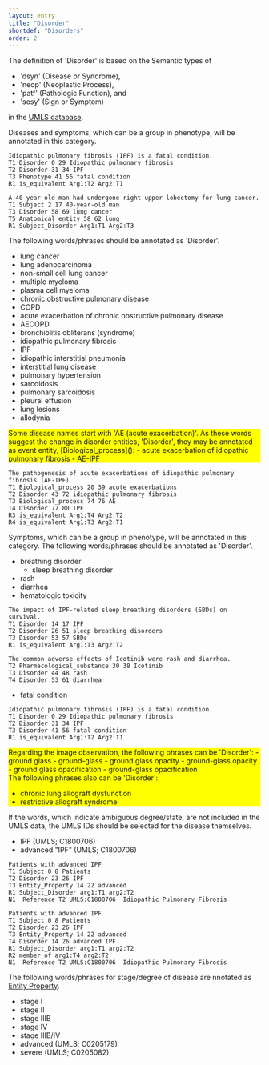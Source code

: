 ```yaml
---
layout: entry
title: "Disorder"
shortdef: "Disorders"
order: 2
---
```


The definition of 'Disorder' is based on the Semantic types of 
- 'dsyn' (Disease or Syndrome),
- 'neop' (Neoplastic Process), 
- 'patf' (Pathologic Function), and
- 'sosy' (Sign or Symptom) 

in the <a href="https://www.nlm.nih.gov/research/umls/">UMLS database</a>.

<!--
 <a href="https://icd.who.int/browse11/l-m/en">ICD-11</a> published by WHO,
although <a href="http://apps.who.int/classifications/icd10/browse/2016/en">ICD-10 version:2016</a> has been more widely used than ICD-11.
-->

Diseases and symptoms, which can be a group in phenotype, will be annotated in this category. 

~~~ ann
Idiopathic pulmonary fibrosis (IPF) is a fatal condition. 
T1 Disorder 0 29 Idiopathic pulmonary fibrosis
T2 Disorder 31 34 IPF
T3 Phenotype 41 56 fatal condition
R1 is_equivalent Arg1:T2 Arg2:T1
~~~

~~~ ann
A 40-year-old man had undergone right upper lobectomy for lung cancer.
T1 Subject 2 17 40-year-old man
T3 Disorder 58 69 lung cancer
T5 Anatomical_entity 58 62 lung
R1 Subject_Disorder Arg1:T1 Arg2:T3
~~~

The following words/phrases should be annotated as 'Disorder'.

- lung cancer 
- lung adenocarcinoma 
- non-small cell lung cancer 
- multiple myeloma 
- plasma cell myeloma 
- chronic obstructive pulmonary disease 
- COPD 
- acute exacerbation of chronic obstructive pulmonary disease 
- AECOPD 
- bronchiolitis obliterans (syndrome) 
- idiopathic pulmonary fibrosis 
- IPF 
- idiopathic interstitial pneumonia 
- interstitial lung disease 
- pulmonary hypertension 
- sarcoidosis 
- pulmonary sarcoidosis 
- pleural effusion 
- lung lesions 
- allodynia 


<!--
<div style="margin:1em" markdown="1">

| Disease name | ICD-10 code | ICD-10 description | ICD-11 code | ICD-11 description |
|--------------------------------------|-------------|------------------------------------------|-------------|------------------------------------------|
| lung cancer | C34 | Malignant neoplasm of bronchus and lung | 2C25 | Malignant neoplasms of bronchus or lung |
| lung adenocarcinoma | - | - | 2C25.0 | Adenocarcinoma of bronchus or lung |
| non-small cell lung cancer | - | - | 2C25.Y | Other specified malignant neoplasms of bronchus or lung |
| multiple myeloma | C90.0 | Multiple myeloma | 2A83.1 | Plasma cell myeloma |
| plasma cell myeloma | C90.0 | Multiple myeloma | 2A83.1 | Plasma cell myeloma |
| chronic obstructive pulmonary disease | J44 | Other chronic obstructive pulmonary disease | CA22 | Chronic obstructive pulmonary disease |
| COPD | J44 | Other chronic obstructive pulmonary disease | CA22 | Chronic obstructive pulmonary disease |
| acute exacerbation of chronic obstructive pulmonary disease | J44.1 | Chronic obstructive pulmonary disease with acute exacerbation, unspecified | CA22.0 | Chronic obstructive pulmonary disease with acute exacerbation, unspecified  |
| AECOPD | J44.1 | Chronic obstructive pulmonary disease with acute exacerbation, unspecified | CA22.0 | Chronic obstructive pulmonary disease with acute exacerbation, unspecified  |
| bronchiolitis obliterans (syndrome) | J44.8 | Other specified chronic obstructive pulmonary disease  | CA26.Z | Chronic bronchiolitis, unspecified |
| idiopathic pulmonary fibrosis | J84.1 | Other interstitial pulmonary diseases with fibrosis | CB03.4 | Idiopathic pulmonary fibrosis |
| IPF | J84.1 | Other interstitial pulmonary diseases with fibrosis | CB03.4 | Idiopathic pulmonary fibrosis |
| idiopathic interstitial pneumonia | J84.1 | Other interstitial pulmonary diseases with fibrosis | CB03.Z | Idiopathic interstitial pneumonitis, unspecified |
| interstitial lung disease | J84.9 | Interstitial pulmonary disease, unspecified | CB0? | Respiratory diseases principally affecting the lung interstitium |
| pulmonary hypertension | I27.0, I27.2 | Primary pulmonary hypertension, Other secondary pulmonary hypertension | BB01 | Pulmonary hypertension |
| Sarcoidosis | D86 | Sarcoidosis | 4B20 | Sarcoidosis |
| pulmonary sarcoidosis | D86.0 | Sarcoidosis of lung | 4B20.0 | Sarcoidosis of lung |
| pleural effusion | - | - | CB27 | Pleural effusion |
| lung lesions | R91 | Abnormal findings on diagnostic imaging of lung | MD41 | Clinical findings on diagnostic imaging of lung |
| allodynia | - | - | MB40.1 | Allodynia |


</div>
-->

<div style="background-color: yellow" markdown="1">
Some disease names start with 'AE (acute exacerbation)'. As these words suggest the change in disorder entities, 'Disorder', they may be annotated as event entity, [Biological_process]():
- acute exacerbation of idiopathic pulmonary fibrosis
- AE-IPF

</div>

~~~ ann
The pathogenesis of acute exacerbations of idiopathic pulmonary fibrosis (AE-IPF)
T1 Biological_process 20 39 acute exacerbations
T2 Disorder 43 72 idiopathic pulmonary fibrosis
T3 Biological_process 74 76 AE
T4 Disorder 77 80 IPF
R3 is_equivalent Arg1:T4 Arg2:T2
R4 is_equivalent Arg1:T3 Arg2:T1
~~~

<!--
The following words/phrases, whose ICD-10 IDs start with R, or whose ICD-11 IDs start with M, may be annotated as [Symptom](). 
<div style="margin:1em" markdown="1">

| Disease name | ICD-10 code | ICD-10 description | ICD-11 code | ICD-11 description |
|--------------------------------------|-------------|------------------------------------------|-------------|------------------------------------------|
| lung lesions | R91 | Abnormal findings on diagnostic imaging of lung | MD41 | Clinical findings on diagnostic imaging of lung |
| allodynia | - | - | MB40.1 | Allodynia |

</div>
-->

Symptoms, which can be a group in phenotype, will be annotated in this category. 
The following words/phrases should be annotated as 'Disorder'.

- breathing disorder
  - sleep breathing disorder
- rash
- diarrhea
- hematologic toxicity

~~~ ann
The impact of IPF-related sleep breathing disorders (SBDs) on survival.
T1 Disorder 14 17 IPF
T2 Disorder 26 51 sleep breathing disorders
T3 Disorder 53 57 SBDs
R1 is_equivalent Arg1:T3 Arg2:T2
~~~
~~~ ann
The common adverse effects of Icotinib were rash and diarrhea.
T2 Pharmacological_substance 30 38 Icotinib
T3 Disorder 44 48 rash
T4 Disorder 53 61 diarrhea
~~~

- fatal condition

~~~ ann
Idiopathic pulmonary fibrosis (IPF) is a fatal condition. 
T1 Disorder 0 29 Idiopathic pulmonary fibrosis
T2 Disorder 31 34 IPF
T3 Disorder 41 56 fatal condition
R1 is_equivalent Arg1:T2 Arg2:T1
~~~

<div style="background-color: yellow" markdown="1">
Regarding the image observation, the following phrases can be 'Disorder':
- ground glass
- ground-glass
- ground glass opacity
- ground-glass opacity
- ground glass opacification
- ground-glass opacification

</div>

<div style="background-color: yellow" markdown="1">
The following phrases also can be 'Disorder':

- chronic lung allograft dysfunction 
- restrictive allograft syndrome 
</div>

If the words, which indicate ambiguous degree/state, are not included in the UMLS data, the UMLS IDs should be selected for the disease themselves.
- IPF (UMLS; C1800706)
- advanced "IPF" (UMLS; C1800706)

~~~ ann
Patients with advanced IPF
T1 Subject 0 8 Patients
T2 Disorder 23 26 IPF
T3 Entity_Property 14 22 advanced
R1 Subject_Disorder arg1:T1 arg2:T2
N1	Reference T2 UMLS:C1800706	Idiopathic Pulmonary Fibrosis
~~~
~~~ ann
Patients with advanced IPF
T1 Subject 0 8 Patients
T2 Disorder 23 26 IPF
T3 Entity_Property 14 22 advanced
T4 Disorder 14 26 advanced IPF
R1 Subject_Disorder arg1:T1 arg2:T2
R2 member_of arg1:T4 arg2:T2
N1	Reference T2 UMLS:C1800706	Idiopathic Pulmonary Fibrosis
~~~

The following words/phrases for stage/degree of disease are nnotated as [Entity Property]().
- stage I
- stage II
- stage IIIB
- stage IV
- stage IIIB/IV
- advanced (UMLS; C0205179)
- severe (UMLS; C0205082)

<!-- details -->
